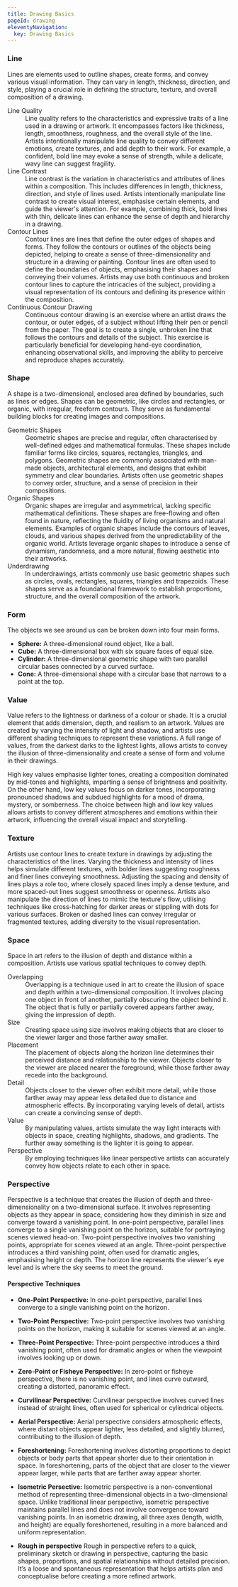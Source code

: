 ```yaml
---
title: Drawing Basics
pageId: drawing
eleventyNavigation:
  key: Drawing Basics
---
```


### Line

Lines are elements used to outline shapes, create forms, and convey various visual information. They can vary in length, thickness, direction, and style, playing a crucial role in defining the structure, texture, and overall composition of a drawing.

<dl>
<dt>Line Quality</dt>
<dd>Line quality refers to the characteristics and expressive traits of a line used in a drawing or artwork. It encompasses factors like thickness, length, smoothness, roughness, and the overall style of the line. Artists intentionally manipulate line quality to convey different emotions, create textures, and add depth to their work. For example, a confident, bold line may evoke a sense of strength, while a delicate, wavy line can suggest fragility.
</dd>
<dt>Line Contrast</dt>
<dd>Line contrast is the variation in characteristics and attributes of lines within a composition. This includes differences in length, thickness, direction, and style of lines used. Artists intentionally manipulate line contrast to create visual interest, emphasise certain elements, and guide the viewer's attention. For example, combining thick, bold lines with thin, delicate lines can enhance the sense of depth and hierarchy in a drawing.</dd>
<dt>Contour Lines</dt>
<dd>Contour lines are lines that define the outer edges of shapes and forms. They follow the contours or outlines of the objects being depicted, helping to create a sense of three-dimensionality and structure in a drawing or painting. Contour lines are often used to define the boundaries of objects, emphasising their shapes and conveying their volumes. Artists may use both continuous and broken contour lines to capture the intricacies of the subject, providing a visual representation of its contours and defining its presence within the composition.</dd>
<dt>Continuous Contour Drawing</dt>
<dd>Continuous contour drawing is an exercise where an artist draws the contour, or outer edges, of a subject without lifting their pen or pencil from the paper. The goal is to create a single, unbroken line that follows the contours and details of the subject. This exercise is particularly beneficial for developing hand-eye coordination, enhancing observational skills, and improving the ability to perceive and reproduce shapes accurately.</dd>
</dl>
 
### Shape

A shape is a two-dimensional, enclosed area defined by boundaries, such as lines or edges. Shapes can be geometric, like circles and rectangles, or organic, with irregular, freeform contours. They serve as fundamental building blocks for creating images and compositions.

<dl>
<dt>Geometric Shapes</dt>
<dd>Geometric shapes are precise and regular, often characterised by well-defined edges and mathematical formulas. These shapes include familiar forms like circles, squares, rectangles, triangles, and polygons. Geometric shapes are commonly associated with man-made objects, architectural elements, and designs that exhibit symmetry and clear boundaries. Artists often use geometric shapes to convey order, structure, and a sense of precision in their compositions.</dd>
<dt>Organic Shapes</dt>
<dd>Organic shapes are irregular and asymmetrical, lacking specific mathematical definitions. These shapes are free-flowing and often found in nature, reflecting the fluidity of living organisms and natural elements. Examples of organic shapes include the contours of leaves, clouds, and various shapes derived from the unpredictability of the organic world. Artists leverage organic shapes to introduce a sense of dynamism, randomness, and a more natural, flowing aesthetic into their artworks.</dd>
<dt>Underdrawing</dt>
<dd>In underdrawings, artists commonly use basic geometric shapes such as circles, ovals, rectangles, squares, triangles and trapezoids. These shapes serve as a foundational framework to establish proportions, structure, and the overall composition of the artwork.</dd>
</dl>

### Form

The objects we see around us can be broken down into four main forms.

- **Sphere:** A three-dimensional round object, like a ball.
- **Cube:** A three-dimensional box with six square faces of equal size.
- **Cylinder:** A three-dimensional geometric shape with two parallel circular bases connected by a curved surface.
- **Cone:** A three-dimensional shape with a circular base that narrows to a point at the top.

### Value

Value refers to the lightness or darkness of a colour or shade. It is a crucial element that adds dimension, depth, and realism to an artwork. Values are created by varying the intensity of light and shadow, and artists use different shading techniques to represent these variations. A full range of values, from the darkest darks to the lightest lights, allows artists to convey the illusion of three-dimensionality and create a sense of form and volume in their drawings.

High key values emphasise lighter tones, creating a composition dominated by mid-tones and highlights, imparting a sense of brightness and positivity. On the other hand, low key values focus on darker tones, incorporating pronounced shadows and subdued highlights for a mood of drama, mystery, or somberness. The choice between high and low key values allows artists to convey different atmospheres and emotions within their artwork, influencing the overall visual impact and storytelling.

### Texture

Artists use contour lines to create texture in drawings by adjusting the characteristics of the lines. Varying the thickness and intensity of lines helps simulate different textures, with bolder lines suggesting roughness and finer lines conveying smoothness. Adjusting the spacing and density of lines plays a role too, where closely spaced lines imply a dense texture, and more spaced-out lines suggest smoothness or openness. Artists also manipulate the direction of lines to mimic the texture's flow, utilising techniques like cross-hatching for darker areas or stippling with dots for various surfaces. Broken or dashed lines can convey irregular or fragmented textures, adding diversity to the visual representation.

### Space

Space in art refers to the illusion of depth and distance within a composition. Artists use various spatial techniques to convey depth.

<dl>
<dt>Overlapping</dt>
<dd>Overlapping is a technique used in art to create the illusion of space and depth within a two-dimensional composition. It involves placing one object in front of another, partially obscuring the object behind it. The object that is fully or partially covered appears farther away, giving the impression of depth.</dd>
<dt>Size</dt>
<dd>Creating space using size involves making objects that are closer to the viewer larger and those farther away smaller.</dd>
<dt>Placement</dt>
<dd>The placement of objects along the horizon line determines their perceived distance and relationship to the viewer. Objects closer to the viewer are placed nearer the foreground, while those farther away recede into the background. 
</dd>
<dt>Detail</dt>
<dd>Objects closer to the viewer often exhibit more detail, while those farther away may appear less detailed due to distance and atmospheric effects. By incorporating varying levels of detail, artists can create a convincing sense of depth.</dd>
<dt>Value</dt>
<dd>By manipulating values, artists simulate the way light interacts with objects in space, creating highlights, shadows, and gradients. The further away something is the lighter it is going to appear.</dd>
<dt>Perspective</dt>
<dd>By employing techniques like linear perspective artists can accurately convey how objects relate to each other in space.</dd>
</dl>

### Perspective

Perspective is a technique that creates the illusion of depth and three-dimensionality on a two-dimensional surface. It involves representing objects as they appear in space, considering how they diminish in size and converge toward a vanishing point. In one-point perspective, parallel lines converge to a single vanishing point on the horizon, suitable for portraying scenes viewed head-on. Two-point perspective involves two vanishing points, appropriate for scenes viewed at an angle. Three-point perspective introduces a third vanishing point, often used for dramatic angles, emphasising height or depth. The horizon line represents the viewer's eye level and is where the sky seems to meet the ground.

#### Perspective Techniques

- **One-Point Perspective:** In one-point perspective, parallel lines converge to a single vanishing point on the horizon.

- **Two-Point Perspective:** Two-point perspective involves two vanishing points on the horizon, making it suitable for scenes viewed at an angle.

- **Three-Point Perspective:** Three-point perspective introduces a third vanishing point, often used for dramatic angles or when the viewpoint involves looking up or down.

- **Zero-Point or Fisheye Perspective:** In zero-point or fisheye perspective, there is no vanishing point, and lines curve outward, creating a distorted, panoramic effect.

- **Curvilinear Perspective:** Curvilinear perspective involves curved lines instead of straight lines, often used for spherical or cylindrical objects.

- **Aerial Perspective:** Aerial perspective considers atmospheric effects, where distant objects appear lighter, less detailed, and slightly blurred, contributing to the illusion of depth.

- **Foreshortening:** Foreshortening involves distorting proportions to depict objects or body parts that appear shorter due to their orientation in space. In foreshortening, parts of the object that are closer to the viewer appear larger, while parts that are farther away appear shorter.

- **Isometric Persective:** Isometric perspective is a non-conventional method of representing three-dimensional objects in a two-dimensional space. Unlike traditional linear perspective, isometric perspective maintains parallel lines and does not involve convergence toward vanishing points. In an isometric drawing, all three axes (length, width, and height) are equally foreshortened, resulting in a more balanced and uniform representation.

- **Rough in perspective** Rough in perspective refers to a quick, preliminary sketch or drawing in perspective, capturing the basic shapes, proportions, and spatial relationships without detailed precision. It’s a loose and spontaneous representation that helps artists plan and conceptualise before creating a more refined artwork.
